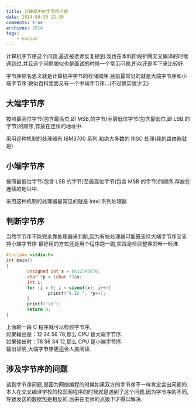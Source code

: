 ```yaml
---
title: 计算机中的字节序问题
date: 2014-09-30 12:30
comments: true
archives: 2014
tags:
	- endian
---
```


计算机字节序这个问题,最近被老师反复提到.我也在本科阶段折腾交叉编译的时候遇到过.并且这个问题貌似也是面试的时候一个常见问题,所以还是写下来比较好.

字节序顾名思义就是计算机中字节的存储顺序.目前最常见的就是大端字节序和小端字节序.貌似百科里面又有一个中端字节序...(不过确实很少见)

## 大端字节序

按照最高位字节(包含最高位,即 MSB,的字节)至最低位字节(包含最低位,即 LSB,的字节)的顺序,存放在连续的地址中.

采用这种机制的处理器有 IBM3700 系列,和绝大多数的 RISC 处理(我的路由器就是)

## 小端字节序

按照最低位字节(包含 LSB 的字节)至最高位字节(包含 MSB 的字节)的顺序,存放在连续的地址中.

采用这种机制的处理器最常见的就是 Intel 系列处理器

## 判断字节序

当然字节序不能完全靠处理器来判断,因为有些处理器可能既支持大端字节序又支持小端字节序
最好用的方式还是用个程序跑一跑,实践是检验整理的唯一标准.

```cpp
#include <stdio.h>
int main()
{
		unsigned int x = 0x12345678;
		char *p = (char *)&x;
		int i;
		for (i = 0; i < sizeof(x); i++){
				printf("%.2x ", *p++);
		}
		printf("\n");
		return 0;
}
```

上面的一段 C 程序就可以检验字节序,  
如果输出是：12 34 56 78,那么 CPU 是大端字节序.  
如果输出时：78 56 34 12,那么 CPU 是小端字节序.  
输出证明,大端字节序更适合人类阅读.

## 涉及字节序的问题

谈到字节序问题,是因为网络编程的时候如果双方的字节序不一样肯定会出问题的.本人在交叉编译学校的校园网程序的时候就是遇到了这个问题,因为字节序的不同,导致发送的数据包是相反的.后来在老师的点拨下才得以解决.
